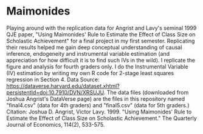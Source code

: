 # Maimonides
Playing around with the replication data for Angrist and Lavy's seminal 1999 QJE paper, "Using Maimonides' Rule to Estimate the Effect of Class Size on Scholastic Achievement" for a final project in my first semester. Replicating their results helped me gain deep conceptual understanding of causal inference, endogeneity and instrumental variable estimation (and appreciation for how difficult it is to find such IVs in the wild).
I replicate the figure and analysis for fourth graders only. I do the Instrumental Variable (IV) estimation by writing my own R code for 2-stage least squares regression in Section 4. 
Data Source: https://dataverse.harvard.edu/dataset.xhtml?persistentId=doi:10.7910/DVN/XRSUJU.
    The data files (downloaded from Joshua Angrist's DataVerse page) are the files in this repository named "final4.csv" (data for 4th graders) and "final5.csv" (data for 5th graders.)
Citation: Joshua D. Angrist, Victor Lavy. 1999. "Using Maimonides' Rule to Estimate the Effect of Class Size on Scholastic Achievement." The Quarterly Journal of Economics, 114(2), 533-575.
